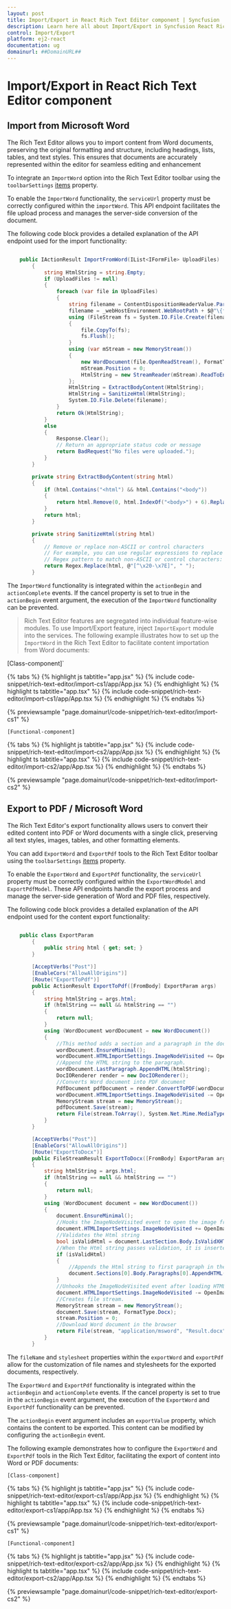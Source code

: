 ```yaml
---
layout: post
title: Import/Export in React Rich Text Editor component | Syncfusion
description: Learn here all about Import/Export in Syncfusion React Rich Text Editor component of Syncfusion Essential JS 2 and more.
control: Import/Export
platform: ej2-react
documentation: ug
domainurl: ##DomainURL##
---
```


# Import/Export in React Rich Text Editor component

## Import from Microsoft Word

The Rich Text Editor allows you to import content from Word documents, preserving the original formatting and structure, including headings, lists, tables, and text styles. This ensures that documents are accurately represented within the editor for seamless editing and enhancement

To integrate an `ImportWord` option into the Rich Text Editor toolbar using the `toolbarSettings` [items](https://ej2.syncfusion.com/react/documentation/api/rich-text-editor/toolbarSettings/#items) property.

To enable the `ImportWord` functionality, the `serviceUrl` property must be correctly configured within the `importWord`. This API endpoint facilitates the file upload process and manages the server-side conversion of the document.

The following code block provides a detailed explanation of the API endpoint used for the import functionality:

```csharp

    public IActionResult ImportFromWord(IList<IFormFile> UploadFiles)
        {
            string HtmlString = string.Empty;
            if (UploadFiles != null)
            {
                foreach (var file in UploadFiles)
                {
                    string filename = ContentDispositionHeaderValue.Parse(file.ContentDisposition).FileName.Trim('"');
                    filename = _webHostEnvironment.WebRootPath + $@"\{filename}";
                    using (FileStream fs = System.IO.File.Create(filename))
                    {
                        file.CopyTo(fs);
                        fs.Flush();
                    }
                    using (var mStream = new MemoryStream())
                    {
                        new WordDocument(file.OpenReadStream(), FormatType.Rtf).Save(mStream, FormatType.Html);
                        mStream.Position = 0;
                        HtmlString = new StreamReader(mStream).ReadToEnd();
                    };
                    HtmlString = ExtractBodyContent(HtmlString);
                    HtmlString = SanitizeHtml(HtmlString);
                    System.IO.File.Delete(filename);
                }
                return Ok(HtmlString);
            }
            else
            {
                Response.Clear();
                // Return an appropriate status code or message
                return BadRequest("No files were uploaded.");
            }
        }

        private string ExtractBodyContent(string html)
        {
            if (html.Contains("<html") && html.Contains("<body"))
            {
                return html.Remove(0, html.IndexOf("<body>") + 6).Replace("</body></html>", "");
            }
            return html;
        }

        private string SanitizeHtml(string html)
        {
            // Remove or replace non-ASCII or control characters
            // For example, you can use regular expressions to replace them with spaces
            // Regex pattern to match non-ASCII or control characters: [^\x20-\x7E]
            return Regex.Replace(html, @"[^\x20-\x7E]", " ");
        }


```

The `ImportWord` functionality is integrated within the `actionBegin` and `actionComplete` events. If the cancel property is set to true in the `actionBegin` event argument, the execution of the `ImportWord` functionality can be prevented.

> Rich Text Editor features are segregated into individual feature-wise modules. To use Import/Export feature, inject `ImportExport` module into the services.
The following example illustrates how to set up the `ImportWord` in the Rich Text Editor to facilitate content importation from Word documents:

[Class-component]`

{% tabs %}
{% highlight js tabtitle="app.jsx" %}
{% include code-snippet/rich-text-editor/import-cs1/app/App.jsx %}
{% endhighlight %}
{% highlight ts tabtitle="app.tsx" %}
{% include code-snippet/rich-text-editor/import-cs1/app/App.tsx %}
{% endhighlight %}
{% endtabs %}

 {% previewsample "page.domainurl/code-snippet/rich-text-editor/import-cs1" %}

`[Functional-component]`

{% tabs %}
{% highlight js tabtitle="app.jsx" %}
{% include code-snippet/rich-text-editor/import-cs2/app/App.jsx %}
{% endhighlight %}
{% highlight ts tabtitle="app.tsx" %}
{% include code-snippet/rich-text-editor/import-cs2/app/App.tsx %}
{% endhighlight %}
{% endtabs %}

{% previewsample "page.domainurl/code-snippet/rich-text-editor/import-cs2" %}

## Export to PDF / Microsoft Word

The Rich Text Editor's export functionality allows users to convert their edited content into PDF or Word documents with a single click, preserving all text styles, images, tables, and other formatting elements.

You can add `ExportWord` and `ExportPdf` tools to the Rich Text Editor toolbar using the `toolbarSettings` [items](https://ej2.syncfusion.com/react/documentation/api/rich-text-editor/toolbarSettings/#items) property.

To enable the `ExportWord` and `ExportPdf` functionality, the `serviceUrl` property must be correctly configured within the `ExportWordModel` and `ExportPdfModel`. These API endpoints handle the export process and manage the server-side generation of Word and PDF files, respectively.

The following code block provides a detailed explanation of the API endpoint used for the content export functionality:

```csharp

    public class ExportParam
        {
            public string html { get; set; }
        }

        [AcceptVerbs("Post")]
        [EnableCors("AllowAllOrigins")]
        [Route("ExportToPdf")]
        public ActionResult ExportToPdf([FromBody] ExportParam args)
        {
            string htmlString = args.html;
            if (htmlString == null && htmlString == "")
            {
                return null;
            }
            using (WordDocument wordDocument = new WordDocument())
            {
                //This method adds a section and a paragraph in the document
                wordDocument.EnsureMinimal();
                wordDocument.HTMLImportSettings.ImageNodeVisited += OpenImage;
                //Append the HTML string to the paragraph.
                wordDocument.LastParagraph.AppendHTML(htmlString);
                DocIORenderer render = new DocIORenderer();
                //Converts Word document into PDF document
                PdfDocument pdfDocument = render.ConvertToPDF(wordDocument);
                wordDocument.HTMLImportSettings.ImageNodeVisited -= OpenImage;
                MemoryStream stream = new MemoryStream();
                pdfDocument.Save(stream);
                return File(stream.ToArray(), System.Net.Mime.MediaTypeNames.Application.Pdf, "Sample.pdf");
            }
        }

        [AcceptVerbs("Post")]
        [EnableCors("AllowAllOrigins")]
        [Route("ExportToDocx")]
        public FileStreamResult ExportToDocx([FromBody] ExportParam args)
        {
            string htmlString = args.html;
            if (htmlString == null && htmlString == "")
            {
                return null;
            }
            using (WordDocument document = new WordDocument())
            {
                document.EnsureMinimal();
                //Hooks the ImageNodeVisited event to open the image from a specific location
                document.HTMLImportSettings.ImageNodeVisited += OpenImage;
                //Validates the Html string
                bool isValidHtml = document.LastSection.Body.IsValidXHTML(htmlString, XHTMLValidationType.None);
                //When the Html string passes validation, it is inserted to the document
                if (isValidHtml)
                {
                    //Appends the Html string to first paragraph in the document
                    document.Sections[0].Body.Paragraphs[0].AppendHTML(htmlString);
                }
                //Unhooks the ImageNodeVisited event after loading HTML
                document.HTMLImportSettings.ImageNodeVisited -= OpenImage;
                //Creates file stream.
                MemoryStream stream = new MemoryStream();
                document.Save(stream, FormatType.Docx);
                stream.Position = 0;
                //Download Word document in the browser
                return File(stream, "application/msword", "Result.docx");
            }
        }

```

The `fileName` and `stylesheet` properties within the `exportWord` and `exportPdf` allow for the customization of file names and stylesheets for the exported documents, respectively.

The `ExportWord` and `ExportPdf` functionality is integrated within the `actionBegin` and `actionComplete` events. If the cancel property is set to true in the `actionBegin` event argument, the execution of the `ExportWord` and `ExportPdf` functionality can be prevented.

The `actionBegin` event argument includes an `exportValue` property, which contains the content to be exported. This content can be modified by configuring the `actionBegin` event.

The following example demonstrates how to configure the `ExportWord` and `ExportPdf` tools in the Rich Text Editor, facilitating the export of content into Word or PDF documents:

`[Class-component]`

{% tabs %}
{% highlight js tabtitle="app.jsx" %}
{% include code-snippet/rich-text-editor/export-cs1/app/App.jsx %}
{% endhighlight %}
{% highlight ts tabtitle="app.tsx" %}
{% include code-snippet/rich-text-editor/export-cs1/app/App.tsx %}
{% endhighlight %}
{% endtabs %}

 {% previewsample "page.domainurl/code-snippet/rich-text-editor/export-cs1" %}

`[Functional-component]`

{% tabs %}
{% highlight js tabtitle="app.jsx" %}
{% include code-snippet/rich-text-editor/export-cs2/app/App.jsx %}
{% endhighlight %}
{% highlight ts tabtitle="app.tsx" %}
{% include code-snippet/rich-text-editor/export-cs2/app/App.tsx %}
{% endhighlight %}
{% endtabs %}

 {% previewsample "page.domainurl/code-snippet/rich-text-editor/export-cs2" %}